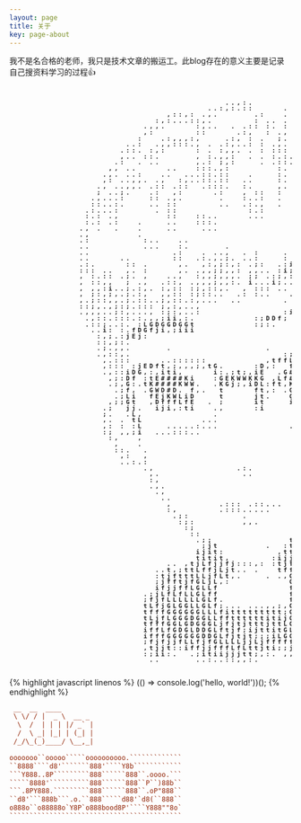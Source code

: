 ```yaml
---
layout: page
title: 关于
key: page-about
---
```


我不是名合格的老师，我只是技术文章的搬运工。此blog存在的意义主要是记录自己搜资料学习的过程:+1:

<style>
pre.img {
    font-size: 8pt;
    letter-spacing: 4px;
    line-height: 8pt;
    font-weight: bold;
}
</style>
<pre class="img">                                                                                                

									 ..,:.                                                  
								  ..:,:.::     .                                            
						   ,::,: .,.      .:   . ..  .                                      
						 :,:...::,.       : .. .  :. :.                                     
					   .,,.     :,..  . .:: :. :  .: .::.                                   
					   ,:       ::     .:,  : .,   :   :,                                   
					  :   .:,,,:,    .:, : .  ;. :.:     ,.                                 
					..:  .,,:::., . .:,..: : .,. :..   .:::                                 
				   .::. :,:     : . :,,. . : ::: :..   .: ,:.                               
				   ,.. ::.      , :.,,:  . . :.:.. .    :.,:.,.                             
				  .:  . ..      ,.: ;,:    . .::..  .   .,.: .,.                            
				 ,, ..     ..   :::.,:        :.    :   .,:, . :,                           
				.,. ..:   ..  ...::.::   .    :.    :  ..,.:.   :                           
				,: ..,,. .,  :,..::.::  ..    :.    :  .::.,.                               
			   ., ..,,. .:: .::  .:::.  :.    ,.    :  .:.::..:. :                          
			   ; ..;.   .:  ,:     .:   , ::  :    :  .:, ..   ,::..                        
			  .,...:    :: .,.      .   :..:  .    , .::,    : .:..:                        
			  ::..:.    .. ::       ..  .:.,  .   ., :..:    :. ,..::                       
			 .:...:      . ::            :.:      .:....     :: ,...,                       
			 :.: .,        ::   ::..     ...      .      ..  :: ,.  :                       
			 :.: .:   .    ..   :::.                     .:  .:.,.. :                       
			., .  .   .    ..    ...               .     :.  ::,:.. :                       
			.,        .                            :     .   :.:. : :                       
			.:         :..   ..                    ,    .    ..  :, ,                       
			..         ...   :.      .           . ;   .:        ,: ,                       
			..              .:   . ..,  . :    .  .i  :::        ,.:,                       
			..     ..       ::  .:.,.;. ..:    :  ,i  :.:        : ,:                       
			.:.     :: .     ,.  ,:,;:,: .;:  .:i.:;,.,  :  ..   : : .                       
			::: ..  ,. :     ,. .,,;;,,: ,,.. :i;::;.;.  .   :.  . . :                       
			, :.:: .;. ,   ..,  :,,;,,,. ;; .:;,::,,.:   .   ::. ... :                       
			, ::,,  ; .,  .::, .,,,;,,:. i...i;...,::     . .:i   .:.,                       
			, ,,:i..;.:,. :,:: :;,::,.  , ::: .. ,...     : .,:.:..:;.                       
			, ;:,;,.;.:,  ,,:: :;::..  .: :..   ..        ::,:,,,.:,;                        
			,.;::,,.;.::..;,::.:,...  ..       .          :::.,:, :,,.                       
			::;,.,;:;.::: ;,:,..,                 .:,,::  ,,.:::;::..:                       
			.,,,..;:,..., :;:,..:              :iGDEEKKEGt.;:...,.: ::                       
			 .,::.:::.:.,,;ii,:.          :;DDf;       .i.:,. ...  ;.                       
			 .::;..:. :LGDGGDGGt          :;:.           .::.  .. .,                        
			  ..i: :.fDGfji,;iii                          .,, .   ::                        
			   :,;.:jEj:                                  .,;     ;.                        
			   ::,;:.                                      :;. . ;.                         
			   .;.,,.      .                .              .,  :.,                          
			   .,::,.                          :;iiitiii:  .,. :,.                          
				,.:::     ..::::::          ,tffLfjtitfLGj,., .:;                           
				,::: :jEDft,;,,,;,tG.     :D,:  fDKK#Kj, ;GKi;:i.                           
				.,::iDG,:,iti,     i:.;t;,iE  .G##W#LLEDt ,Dji,:                            
				 ,;:Df :tE####Ki   :GEKWWKKG ,Lf####  tf;,.LEf: .                           
				 .;,G:.tK####KWW.  .KGj;,iDL:ft,KK#W  tf : jWL,,,;.                         
				  .;f, .GWD#D. f,.  t     ft,: .GjDWfDG:   jD,    :,                        
				  .;Li  fEjKWLiD    t     jt.   Gftitj;    jG.    .;                        
				 ,;;Gt  ,DfffLfE  . ;     it    i;:.::     jE.   . ;.                       
				.;  jj.  iji,:ti   .,     :i       .       iG   .. ;:                       
				;.  .L,            .                 .   .  . :,, .;                        
				,. . tL          ...               . .... . ::;;. ,,                        
				,: : :L    .....:...            ..::::::.   ,..:  ,:                        
				:; ,,;i  ...:::..                 ..        ,    ,;                         
				 :,   ,                                    .,   .. .                        
				  ,   .                                    .,.:,;                           
				  ::.  .                                   .:.:,                            
				   ,:  ,                                   ::                               
				   ..:.:                                   ::                               
					   .,              .:.                 :                                
						,.              ..                ..                                
						:,                               .:                                 
						.,.                              ::                                 
						 .,                             .:                                  
						  ..                           .:                                   
						   ,        .::: .::...        :,                                   
						   :,       .:::.....         :,.                                   
							.;:         .           ,;                                      
							 :;:        ,,.         ,                                       
							  :;                  .;                                        
							   ::                .;:                                        
								.;;             tjt.                                        
								 ;jt        .  :tjft.                                       
								ijit:         ,ttjfG                                        
								titit,       :ijjjffi                                       
						   .. ,tjLfjjfj:::,: :tjfffLLt: .                                   
						 ..t,;ttLffjLjt.. .   tfffLffft;;                                   
						 :tjftttLLjfLt,.    . .,GLfLLfLjj:                                  
						 ;jfftjfGLjL,:          GLfLLfLLjj:                                 
						 ifjjffLGLLf            fLGLLLLLLLf;,                               
					   .;jLfLfLLGLff            fGLLLLLGLLfjf,                              
					   ;fjfLLLLLLGLf.           fGLGLLGGLLjjjt.                             
					   tLfjGLGGLLGLf;... ...,,;,GGGGLLGLLGLffj.                             
					   tfffGGGGGGLLLfittttttttt;GGGLLGGLLGffLf                              
					   tLjfLGGGDGGLLffttttttitijGGLGGDGGGLfGfj                              
					   tfffGGLGDGGGLjfjtjtttjttLGGDGDGDGfGLffj                              
					   iffLfGDGLDDGLftjf;ijttitGLGLDGDLLLfffGt                              
					   ifffGGGGGGDDGLfjtjt;;;iLGGGGGGfLfLffffi                              
					   ;fjfjjfLLfjfGLLLLjjLjfffffLLjjjtft;jtf.                              
					   ,tjjt::iffjjfffLfLttjti;;jti:,.:,.:,ij                               
					   :;ii:.  .;itiijjjtt;,:. ,,:         :;                               
						..      ..:..::,,:.                                                 																						

</pre>

{% highlight javascript linenos %}
(() => console.log('hello, world!'))();
{% endhighlight %}

```ini
 __  __  ____        
 \ \/ / |  _ \  __ _ 
  \  /  | | | |/ _` |
  /  \ _| |_| | (_| |
 /_/\_(_)____/ \__,_|

ooooooo``ooooo`````oooooooooo.`````````````
``8888````d8'```````888'````Y8b````````````
​```Y888..8P`````````888``````888``.oooo.```
​`````8888'``````````888``````888``P``)88b``
​```.8PY888.`````````888``````888``.oP"888``
``d8'```888b```.o.``888`````d88'`d8(``888``
o888o``o88888o`Y8P`o888bood8P'````Y888""8o`
​```````````````````````````````````````````
```
